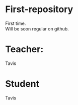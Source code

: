 # First-repository
First time.
<br>
Will be soon regular on github.

# Teacher:
Tavis

# Student
Tavis